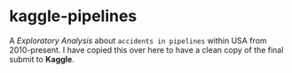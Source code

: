 # kaggle-pipelines
A *Exploratory Analysis* about `accidents in pipelines` within USA from 2010-present.
I have copied this over here to have a clean copy of the final submit to **Kaggle**.
